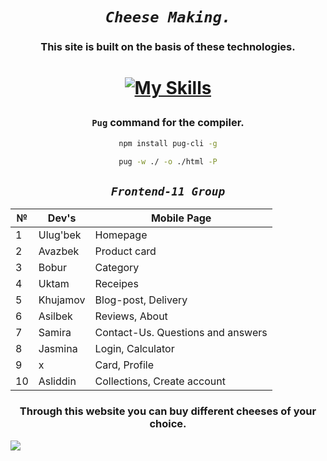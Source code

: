 <!-- npm install pug-cli -g -->
<!-- pug -w ./ -o ./html -P -->


___<h1 align="center">`Cheese Making.`</h1>___


<h3 align="center">This site is built on the basis of these technologies.</h3>

<h1 align="center">

[![My Skills](https://skillicons.dev/icons?i=html,css,js,pug,sass)](https://skillicons.dev)
    
</h1>

<div align="center">

### `Pug` command for the compiler.
```bash
npm install pug-cli -g
```

```bash
pug -w ./ -o ./html -P
```
</div>

<div align="center">

## ___`Frontend-11 Group`___

|№  | Dev's     | Mobile Page                       |
|---|-----------|-----------------------------------|
| 1 | Ulug'bek  |  Homepage                         |
| 2 | Avazbek   |  Product card                     |
| 3 | Bobur     |  Category                         |
| 4 | Uktam     |  Receipes                         |
| 5 | Khujamov  |  Blog-post, Delivery              |
| 6 | Asilbek   |  Reviews, About                   |
| 7 | Samira    |  Contact-Us. Questions and answers|
| 8 | Jasmina   |  Login, Calculator                |
| 9 | x         |  Card, Profile                    |
| 10| Asliddin  |  Collections, Create account      |

</div>


<div>
    <h3 align="center">Through this website you can buy different cheeses of your choice.</h3>
    <img src="./assets/logos/readmd-img.png">
</div>
